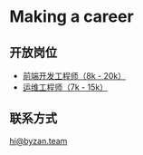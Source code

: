 # Making a career

## 开放岗位
- [前端开发工程师（8k - 20k）](https://github.com/Byzanteam/handbook/blob/master/hiring/frontend.md)
- [运维工程师（7k - 15k）](https://github.com/Byzanteam/handbook/blob/master/hiring/operations.md)

## 联系方式
hi@byzan.team
